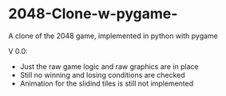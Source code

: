 # 2048-Clone-w-pygame-
A clone of the 2048 game, implemented in python with pygame

V 0.0:
- Just the raw game logic and raw graphics are in place
- Still no winning and losing conditions are checked
- Animation for the slidind tiles is still not implemented

